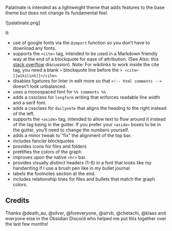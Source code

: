 Palatinate is intended as a lightweight theme that adds features to the base theme but does not change its fundamental feel. 

![palatinate.png]

It:

* use of google fonts via the `@import` function so you don’t have to download any fonts. 
* supports the `<cite>` tag, intended to be used in a Markdown friendly way at the end of a blockquote for ease of attribution. (See Also: this [stack overflow](https://stackoverflow.com/questions/2002120/citing-the-author-of-a-blockquote-using-markdown-syntax) discussion). Note: For wikilinks to work inside the cite tag, you need a blank `>` blockquote line before the `> <cite> [[wikilink]]</cite>`.
* disables ligatures for Inter in edit more so that `<!-- html comments -->` doesn’t look unbalanced. 
* uses a monospaced font for `%% comments %%`
* adds a cssclass for `longform` writing that enforces readable line width and a serif font. 
* adds a cssclass for `dailynote` that aligns the heading to the right instead of the left. 
* supports the `<aside>` tag, intended to allow text to flow around it instead of the tag being in the gutter. If you prefer your `<aside>` boxes to be in the gutter,  you’ll need to change the numbers yourself. 
* adds a minor tweak to “fix” the alignment of the top bar. 
* includes fancier blockquotes
* provides icons for files and folders
* prettifies the colors of the graph
* improves upon the native `<hr>` bar. 
* provides visually distinct headers (1-6) in a font that looks like my handwriting if I use a brush pen like in my bullet journal 
* labels the footnotes section at the end. 
* includes relationship lines for files and bullets that match the graph colors. 

## Credits

Thanks @death_au, @silver, @foreveryone, @slrvb, @chetachi, @klaas and everyone else in the Obsidian Discord who helped me put this together over the last few months! 